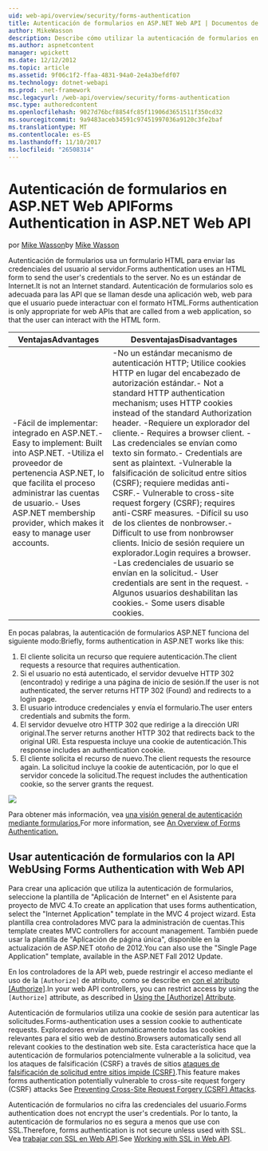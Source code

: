 ```yaml
---
uid: web-api/overview/security/forms-authentication
title: Autenticación de formularios en ASP.NET Web API | Documentos de Microsoft
author: MikeWasson
description: Describe cómo utilizar la autenticación de formularios en ASP.NET Web API.
ms.author: aspnetcontent
manager: wpickett
ms.date: 12/12/2012
ms.topic: article
ms.assetid: 9f06c1f2-ffaa-4831-94a0-2e4a3befdf07
ms.technology: dotnet-webapi
ms.prod: .net-framework
msc.legacyurl: /web-api/overview/security/forms-authentication
msc.type: authoredcontent
ms.openlocfilehash: 9027d76bcf8854fc85f11906d3651511f350cd32
ms.sourcegitcommit: 9a9483aceb34591c97451997036a9120c3fe2baf
ms.translationtype: MT
ms.contentlocale: es-ES
ms.lasthandoff: 11/10/2017
ms.locfileid: "26508314"
---
```

<a name="forms-authentication-in-aspnet-web-api"></a><span data-ttu-id="93f48-103">Autenticación de formularios en ASP.NET Web API</span><span class="sxs-lookup"><span data-stu-id="93f48-103">Forms Authentication in ASP.NET Web API</span></span>
====================
<span data-ttu-id="93f48-104">por [Mike Wasson](https://github.com/MikeWasson)</span><span class="sxs-lookup"><span data-stu-id="93f48-104">by [Mike Wasson](https://github.com/MikeWasson)</span></span>

<span data-ttu-id="93f48-105">Autenticación de formularios usa un formulario HTML para enviar las credenciales del usuario al servidor.</span><span class="sxs-lookup"><span data-stu-id="93f48-105">Forms authentication uses an HTML form to send the user's credentials to the server.</span></span> <span data-ttu-id="93f48-106">No es un estándar de Internet.</span><span class="sxs-lookup"><span data-stu-id="93f48-106">It is not an Internet standard.</span></span> <span data-ttu-id="93f48-107">Autenticación de formularios solo es adecuada para las API que se llaman desde una aplicación web, web para que el usuario puede interactuar con el formato HTML.</span><span class="sxs-lookup"><span data-stu-id="93f48-107">Forms authentication is only appropriate for web APIs that are called from a web application, so that the user can interact with the HTML form.</span></span>

| <span data-ttu-id="93f48-108">Ventajas</span><span class="sxs-lookup"><span data-stu-id="93f48-108">Advantages</span></span> | <span data-ttu-id="93f48-109">Desventajas</span><span class="sxs-lookup"><span data-stu-id="93f48-109">Disadvantages</span></span> |
| --- | --- |
| <span data-ttu-id="93f48-110">-Fácil de implementar: integrado en ASP.NET.</span><span class="sxs-lookup"><span data-stu-id="93f48-110">- Easy to implement: Built into ASP.NET.</span></span> <span data-ttu-id="93f48-111">-Utiliza el proveedor de pertenencia ASP.NET, lo que facilita el proceso administrar las cuentas de usuario.</span><span class="sxs-lookup"><span data-stu-id="93f48-111">- Uses ASP.NET membership provider, which makes it easy to manage user accounts.</span></span> | <span data-ttu-id="93f48-112">-No un estándar mecanismo de autenticación HTTP; Utilice cookies HTTP en lugar del encabezado de autorización estándar.</span><span class="sxs-lookup"><span data-stu-id="93f48-112">- Not a standard HTTP authentication mechanism; uses HTTP cookies instead of the standard Authorization header.</span></span> <span data-ttu-id="93f48-113">-Requiere un explorador del cliente.</span><span class="sxs-lookup"><span data-stu-id="93f48-113">- Requires a browser client.</span></span> <span data-ttu-id="93f48-114">-Las credenciales se envían como texto sin formato.</span><span class="sxs-lookup"><span data-stu-id="93f48-114">- Credentials are sent as plaintext.</span></span> <span data-ttu-id="93f48-115">-Vulnerable la falsificación de solicitud entre sitios (CSRF); requiere medidas anti-CSRF.</span><span class="sxs-lookup"><span data-stu-id="93f48-115">- Vulnerable to cross-site request forgery (CSRF); requires anti-CSRF measures.</span></span> <span data-ttu-id="93f48-116">-Difícil su uso de los clientes de nonbrowser.</span><span class="sxs-lookup"><span data-stu-id="93f48-116">- Difficult to use from nonbrowser clients.</span></span> <span data-ttu-id="93f48-117">Inicio de sesión requiere un explorador.</span><span class="sxs-lookup"><span data-stu-id="93f48-117">Login requires a browser.</span></span> <span data-ttu-id="93f48-118">-Las credenciales de usuario se envían en la solicitud.</span><span class="sxs-lookup"><span data-stu-id="93f48-118">- User credentials are sent in the request.</span></span> <span data-ttu-id="93f48-119">-Algunos usuarios deshabilitan las cookies.</span><span class="sxs-lookup"><span data-stu-id="93f48-119">- Some users disable cookies.</span></span> |

<span data-ttu-id="93f48-120">En pocas palabras, la autenticación de formularios ASP.NET funciona del siguiente modo:</span><span class="sxs-lookup"><span data-stu-id="93f48-120">Briefly, forms authentication in ASP.NET works like this:</span></span>

1. <span data-ttu-id="93f48-121">El cliente solicita un recurso que requiere autenticación.</span><span class="sxs-lookup"><span data-stu-id="93f48-121">The client requests a resource that requires authentication.</span></span>
2. <span data-ttu-id="93f48-122">Si el usuario no está autenticado, el servidor devuelve HTTP 302 (encontrado) y redirige a una página de inicio de sesión.</span><span class="sxs-lookup"><span data-stu-id="93f48-122">If the user is not authenticated, the server returns HTTP 302 (Found) and redirects to a login page.</span></span>
3. <span data-ttu-id="93f48-123">El usuario introduce credenciales y envía el formulario.</span><span class="sxs-lookup"><span data-stu-id="93f48-123">The user enters credentials and submits the form.</span></span>
4. <span data-ttu-id="93f48-124">El servidor devuelve otro HTTP 302 que redirige a la dirección URI original.</span><span class="sxs-lookup"><span data-stu-id="93f48-124">The server returns another HTTP 302 that redirects back to the original URI.</span></span> <span data-ttu-id="93f48-125">Esta respuesta incluye una cookie de autenticación.</span><span class="sxs-lookup"><span data-stu-id="93f48-125">This response includes an authentication cookie.</span></span>
5. <span data-ttu-id="93f48-126">El cliente solicita el recurso de nuevo.</span><span class="sxs-lookup"><span data-stu-id="93f48-126">The client requests the resource again.</span></span> <span data-ttu-id="93f48-127">La solicitud incluye la cookie de autenticación, por lo que el servidor concede la solicitud.</span><span class="sxs-lookup"><span data-stu-id="93f48-127">The request includes the authentication cookie, so the server grants the request.</span></span>

![](forms-authentication/_static/image1.png)

<span data-ttu-id="93f48-128">Para obtener más información, vea [una visión general de autenticación mediante formularios.](../../../web-forms/overview/older-versions-security/introduction/an-overview-of-forms-authentication-cs.md)</span><span class="sxs-lookup"><span data-stu-id="93f48-128">For more information, see [An Overview of Forms Authentication.](../../../web-forms/overview/older-versions-security/introduction/an-overview-of-forms-authentication-cs.md)</span></span>

## <a name="using-forms-authentication-with-web-api"></a><span data-ttu-id="93f48-129">Usar autenticación de formularios con la API Web</span><span class="sxs-lookup"><span data-stu-id="93f48-129">Using Forms Authentication with Web API</span></span>

<span data-ttu-id="93f48-130">Para crear una aplicación que utiliza la autenticación de formularios, seleccione la plantilla de "Aplicación de Internet" en el Asistente para proyecto de MVC 4.</span><span class="sxs-lookup"><span data-stu-id="93f48-130">To create an application that uses forms authentication, select the "Internet Application" template in the MVC 4 project wizard.</span></span> <span data-ttu-id="93f48-131">Esta plantilla crea controladores MVC para la administración de cuentas.</span><span class="sxs-lookup"><span data-stu-id="93f48-131">This template creates MVC controllers for account management.</span></span> <span data-ttu-id="93f48-132">También puede usar la plantilla de "Aplicación de página única", disponible en la actualización de ASP.NET otoño de 2012.</span><span class="sxs-lookup"><span data-stu-id="93f48-132">You can also use the "Single Page Application" template, available in the ASP.NET Fall 2012 Update.</span></span>

<span data-ttu-id="93f48-133">En los controladores de la API web, puede restringir el acceso mediante el uso de la `[Authorize]` de atributo, como se describe en [con el atributo [Authorize]](authentication-and-authorization-in-aspnet-web-api.md#auth3).</span><span class="sxs-lookup"><span data-stu-id="93f48-133">In your web API controllers, you can restrict access by using the `[Authorize]` attribute, as described in [Using the [Authorize] Attribute](authentication-and-authorization-in-aspnet-web-api.md#auth3).</span></span>

<span data-ttu-id="93f48-134">Autenticación de formularios utiliza una cookie de sesión para autenticar las solicitudes.</span><span class="sxs-lookup"><span data-stu-id="93f48-134">Forms-authentication uses a session cookie to authenticate requests.</span></span> <span data-ttu-id="93f48-135">Exploradores envían automáticamente todas las cookies relevantes para el sitio web de destino.</span><span class="sxs-lookup"><span data-stu-id="93f48-135">Browsers automatically send all relevant cookies to the destination web site.</span></span> <span data-ttu-id="93f48-136">Esta característica hace que la autenticación de formularios potencialmente vulnerable a la solicitud, vea los ataques de falsificación (CSRF) a través de sitios [ataques de falsificación de solicitud entre sitios impide (CSRF)](preventing-cross-site-request-forgery-csrf-attacks.md).</span><span class="sxs-lookup"><span data-stu-id="93f48-136">This feature makes forms authentication potentially vulnerable to cross-site request forgery (CSRF) attacks See [Preventing Cross-Site Request Forgery (CSRF) Attacks](preventing-cross-site-request-forgery-csrf-attacks.md).</span></span>

<span data-ttu-id="93f48-137">Autenticación de formularios no cifra las credenciales del usuario.</span><span class="sxs-lookup"><span data-stu-id="93f48-137">Forms authentication does not encrypt the user's credentials.</span></span> <span data-ttu-id="93f48-138">Por lo tanto, la autenticación de formularios no es segura a menos que use con SSL.</span><span class="sxs-lookup"><span data-stu-id="93f48-138">Therefore, forms authentication is not secure unless used with SSL.</span></span> <span data-ttu-id="93f48-139">Vea [trabajar con SSL en Web API](working-with-ssl-in-web-api.md).</span><span class="sxs-lookup"><span data-stu-id="93f48-139">See [Working with SSL in Web API](working-with-ssl-in-web-api.md).</span></span>
